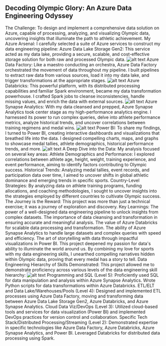 ## Decoding Olympic Glory: An Azure Data Engineering Odyssey
The Challenge: To design and implement a comprehensive data solution on Azure, capable of processing, analyzing, and visualizing Olympic data, uncovering insights that illuminate the path to athletic achievement.
My Azure Arsenal: I carefully selected a suite of Azure services to construct my data engineering pipeline:
Azure Data Lake Storage Gen2: This service acted as my data lake, providing a secure, scalable, and cost-effective storage solution for both raw and processed Olympic data.
![alt text](azure-data-lake-storage-creation.png)
Azure Data Factory: Like a maestro conducting an orchestra, Azure Data Factory orchestrated the movement of data throughout my pipeline. I built pipelines to extract raw data from various sources, load it into my data lake, and trigger transformations at the appropriate stages.
![alt text](azure-data-factory-pipeline.png)
Azure Databricks: This powerful platform, with its distributed processing capabilities and familiar Spark environment, became my data transformation powerhouse. I crafted Spark jobs to cleanse inconsistencies, handle missing values, and enrich the data with external sources.
![alt text](azure-databricks-transformation.png)
Azure Synapse Analytics: With my data cleansed and prepped, Azure Synapse Analytics took center stage as my high-performance analytics engine. I harnessed its power to run complex queries, delve into athlete performance metrics, analyze historical trends, and uncover correlations between training regimens and medal wins.
![alt text](azure-synapse-analytics.png)
Power BI: To share my findings, I turned to Power BI, creating interactive dashboards and visualizations that breathed life into the data. I designed compelling charts, maps, and graphs to showcase medal tallies, athlete demographics, historical performance trends, and more.
![alt text](power-bi-dashboard.png)
A Deep Dive into the Data:
My analysis focused on several key areas:
Athlete Demographics and Performance: I explored correlations between athlete age, height, weight, training experience, and event performance, aiming to identify factors contributing to Olympic success.
Historical Trends: Analyzing medal tallies, event records, and participation data over time, I aimed to uncover shifts in global athletic dominance and emerging trends in specific sports.
Country-Level Strategies: By analyzing data on athlete training programs, funding allocations, and coaching methodologies, I sought to uncover insights into the strategies employed by different countries to cultivate Olympic success.
The Journey is the Reward:
This project was more than just a technical exercise; it was a journey of exploration and discovery.
Key Learnings:
The power of a well-designed data engineering pipeline to unlock insights from complex datasets.
The importance of data cleansing and transformation in ensuring accurate and meaningful analysis.
The value of Azure Databricks for scalable data processing and transformation.
The ability of Azure Synapse Analytics to handle large datasets and complex queries with speed and efficiency.
The art of storytelling with data through impactful visualizations in Power BI.
This project deepened my passion for data's ability to illuminate the world around us. By combining my love for sports with my data engineering skills, I unearthed compelling narratives hidden within Olympic data, proving that every medal has a story to tell.
Data Engineering Hierarchy of Skills Demonstrated:
This project allowed me to demonstrate proficiency across various levels of the data engineering skill hierarchy:
![alt text](data-engineering-hierarchy.png)
Programming and SQL (Level 5): Proficiently used SQL for data manipulation and analysis within Azure Synapse Analytics. Wrote Python scripts for data transformations within Azure Databricks.
ETL/ELT and Data Lake/Warehouses/Pools (Level 4): Designed and implemented ETL processes using Azure Data Factory, moving and transforming data between Azure Data Lake Storage Gen2, Azure Databricks, and Azure Synapse Analytics.
Cloud Data Viz/DevOps (Level 3): Utilized cloud-based tools and services for data visualization (Power BI) and implemented DevOps practices for version control and collaboration.
Specific Tech Stack/Distributed Processing/Streaming (Level 2): Demonstrated expertise in specific technologies like Azure Data Factory, Azure Databricks, Azure Synapse Analytics, and Power BI. Leveraged Databricks for distributed data processing using Spark.
